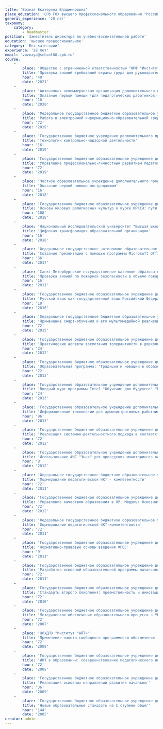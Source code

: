 ```yaml
---
title: 'Возная Екатерина Владимировна'
place_education: 'СПб ГОУ высшего профессионального образования "Российский государственный педагогический университет им.А.И.Герцена"'
general_experience: '28 лет'
taxonomy:
    category:
        - headmaster
position: 'Заместитель директора по учебно-воспитательной работе'
education: 'высшее профессиональное'
category: 'Без категории'
experience: '28 лет'
email: 'voznaya@school80.spb.ru'
course: 
    -
        place: 'Общество с ограниченной ответственностью "НПФ "Институт профессиональной подготовки и повышения квалификации"'
        title: 'Проверка знаний требований охраны труда для руководителей, специалистов предприятий и организаций'
        hour: '40'
        date: '2021'
    -
        place: 'Автономная некоммерческая организация дополнительного профессионального образования "Учебный центр "Педагогический альянс"'
        title: 'Оказание первой помощи (для педагогических работников)'
        hour: '16'
        date: '2020'
    -
        place: 'Федеральное государственное бюджетное образовательное учреждение высшего профессионального образования «Российский государственный педагогический университет им. А. И. Герцена»'
        title: 'Работа в электронной информационно-образовательной среде образовательной организации'
        hour: '72'
        date: '2019'
    -
        place: 'Государственное бюджетное учреждение дополнительного профессионального образования «Санкт-Петербургский центр оценки качества образования и информационных технологий»'
        title: 'Технологии контрольно-надзорной деятельности'
        hour: '16'
        date: '2019'
    -
        place: 'Государственное бюджетное образовательное учреждение дополнительного профессионального образования (повышения квалификации) специалистов Санкт-Петербургская академия постдипломного педагогического образования'
        title: 'Управление профессионально-личностным развитием педагога в контексте введения НСУР (национальной системы учительского роста)'
        hour: '72'
        date: '2019'
    -
        place: 'Частное образовательное учреждение дополнительного профессионального образования Образовательный центр охраны труда'
        title: 'Оказание первой помощи пострадавшим'
        hour: '16'
        date: '2018'
    -
        place: 'Государственное бюджетное образовательное учреждение дополнительного профессионального образования (повышения квалификации) специалистов Санкт-Петербургская академия постдипломного педагогического образования'
        title: 'Основы мировых религиозных культур в курсе ОРКСЭ: пути реализации в ФГОС'
        hour: '108'
        date: '2018'
    -
        place: 'Национальный исследовательский университет "Высшая школа экономики"'
        title: 'Цифровая трансформация образовательной организации'
        hour: '16'
        date: '2018'
    -
        place: 'Федеральное государственное автономное образовательное учреждение высшего образования «Санкт-Петербургский национальный исследовательский университет информационных технологий, механики и оптики»'
        title: 'Создание презентаций с помощью программы Microsoft Office PowerPoint (начальный уровень)'
        hour: '36'
        date: '2017'
    -
        place: 'Санкт-Петербургское государственное казенное образовательное учреждение дополнительного профессионального образования (повышения квалификации) специалистов Учебно-методический центр по гражданской обороне, чрезвычайным ситуациям и пожарной безопасности'
        title: 'Проверка знаний по пожарной безопасности в объеме пожарно-технического минимума согласно должностным обязанностям'
        hour: '16'
        date: '2011'
    -
        place: 'Государственное бюджетное образовательное учреждение дополнительного профессионального образования (повышения квалификации) специалистов Санкт-Петербургская академия постдипломного педагогического образования'
        title: 'Русский язык как государственный язык Российской Федерации. Функции и сфера использования"'
        hour: '18'
        date: '2016'
    -
        place: 'Федеральное государственное бюджетное образовательное учреждение высшего профессионального образования «Российский государственный педагогический университет им. А. И. Герцена»'
        title: 'Применение смарт-обучения и его мультимедийной реализации в школе'
        hour: '72'
        date: '2015'
    -
        place: 'Государственное бюджетное образовательное учреждение дополнительного профессионального образования (повышения квалификации) специалистов Санкт-Петербургская академия постдипломного педагогического образования'
        title: 'Практические аспекты воспитания толерантности в дошкольном и начальном образовании'
        hour: '24'
        date: '2012'
    -
        place: 'Государственное бюджетное образовательное учреждение дополнительного педагогического профессионального образования Центр повышения квалификации специалистов Петроградского района Санкт-Петербурга "Информационно-методический центр"'
        title: 'Образовательная программа: "Традиции и новации в образовательном процессе на первой ступени обучения" Модуль: "Основная образовательная программа начального общего образования - инструмент реализации ФГОС"'
        hour: '72'
        date: '2013'
    -
        place: 'Государственное образовательное учреждение дополнительного профессионального образования центр повышения квалификации специалистов Санкт-Петербурга "Региональный центр оценки качества и информационных технологий"'
        title: 'Вводный курс программы Intel "Обучение для будущего" "Введение в информационные и образовательные технологии XXI века"'
        hour: '24'
        date: '2013'
    -
        place: 'Государственное образовательное учреждение дополнительного профессионального образования центр повышения квалификации специалистов Санкт-Петербурга "Региональный центр оценки качества и информационных технологий"'
        title: 'Информационные технологии для административных работников системы образования'
        hour: '96'
        date: '2013'
    -
        place: 'Государственное бюджетное образовательное учреждение дополнительного профессионального образования (повышения квалификации) специалистов Санкт-Петербургская академия постдипломного педагогического образования'
        title: 'Реализация системно-деятельностного подхода в соответствии с ФГОС НОО'
        hour: '72'
        date: '2012'
    -
        place: 'Государственное образовательное учреждение дополнительного профессионального образования центр повышения квалификации специалистов Санкт-Петербурга "Региональный центр оценки качества и информационных технологий"'
        title: 'Использование АИС "Знак" для проведения мониторингов качества образования'
        hour: '8'
        date: '2012'
    -
        place: 'Федеральное государственное бюджетное образовательное учреждение высшего профессионального образования «Российский государственный педагогический университет им. А. И. Герцена»'
        title: 'Формирование педагогической ИКТ - компетентности'
        hour: '72'
        date: '2011'
    -
        place: 'Государственное бюджетное образовательное учреждение дополнительного педагогического профессионального образования Центр повышения квалификации специалистов Петроградского района Санкт-Петербурга "Информационно-методический центр"'
        title: 'Управление качеством образования в ОУ. Модуль: Основная образовательная программа начального общего образования - инструмент реализации ФГОС.'
        hour: '72'
        date: '2012'
    -
        place: 'Федеральное государственное бюджетное образовательное учреждение высшего профессионального образования «Российский государственный педагогический университет им. А. И. Герцена»'
        title: 'Формирование педагогической ИКТ-компетентности'
        hour: '72'
        date: '2011'
    -
        place: 'Государственное бюджетное образовательное учреждение дополнительного педагогического профессионального образования Центр повышения квалификации специалистов Петроградского района Санкт-Петербурга "Информационно-методический центр"'
        title: 'Нормативно-правовые основы введения ФГОС'
        hour: '9'
        date: '2011'
    -
        place: 'Государственное бюджетное образовательное учреждение дополнительного педагогического профессионального образования Центр повышения квалификации специалистов Петроградского района Санкт-Петербурга "Информационно-методический центр"'
        title: 'Разработка основной образовательной программы начального общего образования в рамках ФГОС'
        hour: '72'
        date: '2011'
    -
        place: 'Государственное бюджетное образовательное учреждение дополнительного педагогического профессионального образования Центр повышения квалификации специалистов Петроградского района Санкт-Петербурга "Информационно-методический центр"'
        title: 'Стандарты второго поколения: преемственность и инновационность'
        hour: '72'
        date: '2010'
    -
        place: 'Государственное бюджетное образовательное учреждение дополнительного профессионального образования (повышения квалификации) специалистов Санкт-Петербургская академия постдипломного педагогического образования'
        title: 'Методическое обеспечение образовательного процесса в УМК "Начальная школа XXI века"'
        hour: '72'
        date: '2007'
    -
        place: 'НОУДПО "Институт "АйТи"'
        title: 'Применение пакета свободного программного обеспечения'
        hour: '72'
        date: '2009'
    -
        place: 'Государственное бюджетное образовательное учреждение дополнительного профессионального образования (повышения квалификации) специалистов Санкт-Петербургская академия постдипломного педагогического образования'
        title: 'ИКТ в образовании: совершенствование педагогического инструментария учителя-предметника'
        hour: '72'
        date: '2008'
    -
        place: 'Государственное бюджетное образовательное учреждение дополнительного педагогического профессионального образования Центр повышения квалификации специалистов Петроградского района Санкт-Петербурга "Информационно-методический центр"'
        title: 'Реализация основных направлений развития начальног'
        hour: '36'
        date: '2009'
    -
        place: 'Государственное бюджетное образовательное учреждение дополнительного профессионального образования (повышения квалификации) специалистов Санкт-Петербургская академия постдипломного педагогического образования'
        title: 'Новые образовательные стандарты на I ступени общег'
        hour: '144'
        date: '2005'
creator: admin
---
```

